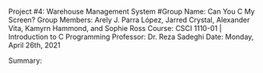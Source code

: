 Project #4: Warehouse Management System
#Group Name: Can You C My Screen?
Group Members: Arely J. Parra López, Jarred Crystal, Alexander Vita, Kamyrn Hammond, and Sophie Ross
Course: CSCI 1110-01 | Introduction to C Programming
Professor: Dr. Reza Sadeghi
Date: Monday, April 26th, 2021

Summary: 
